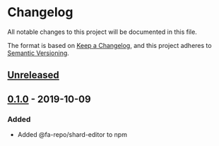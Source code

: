 # Changelog
All notable changes to this project will be documented in this file.

The format is based on [Keep a Changelog](https://keepachangelog.com/en/1.0.0/),
and this project adheres to [Semantic Versioning](https://semver.org/spec/v2.0.0.html).

## [Unreleased]

## [0.1.0] - 2019-10-09
### Added
- Added @fa-repo/shard-editor to npm

[Unreleased]: https://github.com/fa-repo/shard-docs/compare/v0.1.0...HEAD
[0.1.0]: https://github.com/fa-repo/shard-docs/releases/tag/v0.1.0